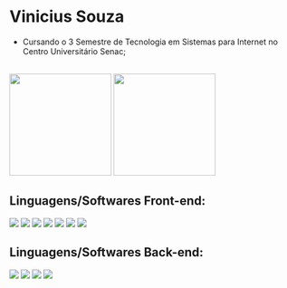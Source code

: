 # Vinicius Souza

- Cursando o 3 Semestre de Tecnologia em Sistemas para Internet no Centro Universitário Senac;

<br>

<div>
  <img height='180em' src='https://github-readme-stats.vercel.app/api?username=xLupus&show_icons=true&theme=dark&count_private=true&include_all_commits=true'/>
  <img height='180em' src='https://github-readme-stats.vercel.app/api/top-langs/?username=xLupus&langs_count=7&theme=dark&layout=compact'/>
</div>

## Linguagens/Softwares Front-end:

<div style='display:inline-block'>
  <img src='https://img.shields.io/badge/HTML5-E34F26?style=for-the-badge&logo=html5&logoColor=white'/>
  <img src='https://img.shields.io/badge/CSS3-1572B6?style=for-the-badge&logo=css3&logoColor=white'/>
  <img src='https://img.shields.io/badge/Bootstrap-563D7C?style=for-the-badge&logo=bootstrap&logoColor=white'/>
  <img src='https://img.shields.io/badge/SASS-hotpink.svg?style=for-the-badge&logo=SASS&logoColor=white'/>
  <img src='https://img.shields.io/badge/JavaScript-F7DF1E?style=for-the-badge&logo=javascript&logoColor=white'/>
  <img src='https://img.shields.io/badge/Figma-F24E1E?style=for-the-badge&logo=figma&logoColor=white'/>
  <img src='https://img.shields.io/badge/WordPress-%23117AC9.svg?style=for-the-badge&logo=WordPress&logoColor=white'/>
</div>


## Linguagens/Softwares Back-end:

<div style='display:inline-block'>
  <img src='https://img.shields.io/badge/PHP-777BB4?style=for-the-badge&logo=php&logoColor=white'/>
  <img src='https://img.shields.io/badge/laravel-%23FF2D20.svg?style=for-the-badge&logo=laravel&logoColor=white'/>
  <img src='https://img.shields.io/badge/Microsoft_SQL_Server-CC2927?style=for-the-badge&logo=microsoft-sql-server&logoColor=white'/>
  <img src='https://img.shields.io/badge/mysql-%2300f.svg?style=for-the-badge&logo=mysql&logoColor=black'/>
</div>
